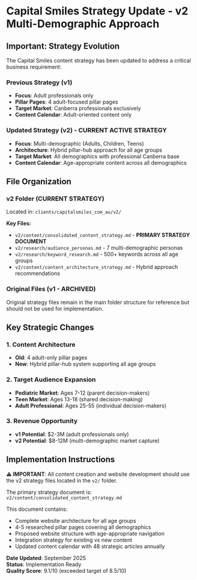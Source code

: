 # Capital Smiles Strategy Update - v2 Multi-Demographic Approach

## Important: Strategy Evolution

The Capital Smiles content strategy has been updated to address a critical business requirement:

### Previous Strategy (v1)
- **Focus**: Adult professionals only
- **Pillar Pages**: 4 adult-focused pillar pages
- **Target Market**: Canberra professionals exclusively
- **Content Calendar**: Adult-oriented content only

### Updated Strategy (v2) - **CURRENT ACTIVE STRATEGY**
- **Focus**: Multi-demographic (Adults, Children, Teens)
- **Architecture**: Hybrid pillar-hub approach for all age groups
- **Target Market**: All demographics with professional Canberra base
- **Content Calendar**: Age-appropriate content across all demographics

## File Organization

### v2 Folder (CURRENT STRATEGY)
Located in: `clients/capitalsmiles_com_au/v2/`

**Key Files:**
- `v2/content/consolidated_content_strategy.md` - **PRIMARY STRATEGY DOCUMENT**
- `v2/research/audience_personas.md` - 7 multi-demographic personas
- `v2/research/keyword_research.md` - 500+ keywords across all age groups
- `v2/content/content_architecture_strategy.md` - Hybrid approach recommendations

### Original Files (v1 - ARCHIVED)
Original strategy files remain in the main folder structure for reference but should not be used for implementation.

## Key Strategic Changes

### 1. Content Architecture
- **Old**: 4 adult-only pillar pages
- **New**: Hybrid pillar-hub system supporting all age groups

### 2. Target Audience Expansion
- **Pediatric Market**: Ages 7-12 (parent decision-makers)
- **Teen Market**: Ages 13-18 (shared decision-making)
- **Adult Professional**: Ages 25-55 (individual decision-makers)

### 3. Revenue Opportunity
- **v1 Potential**: $2-3M (adult professionals only)
- **v2 Potential**: $8-12M (multi-demographic market capture)

## Implementation Instructions

**⚠️ IMPORTANT**: All content creation and website development should use the v2 strategy files located in the `v2/` folder.

The primary strategy document is: `v2/content/consolidated_content_strategy.md`

This document contains:
- Complete website architecture for all age groups
- 4-5 researched pillar pages covering all demographics
- Proposed website structure with age-appropriate navigation
- Integration strategy for existing vs new content
- Updated content calendar with 48 strategic articles annually

**Date Updated**: September 2025  
**Status**: Implementation Ready  
**Quality Score**: 9.1/10 (exceeded target of 8.5/10)